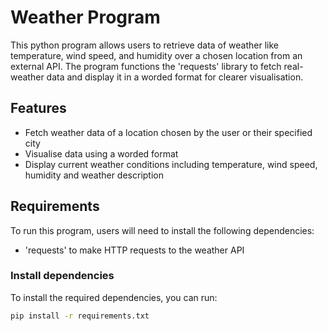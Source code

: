 # Weather Program
This python program allows users to retrieve data of weather like temperature, wind speed, and humidity over a chosen location from an external API. The program functions the 'requests' library to fetch real- weather data and display it in a worded format for clearer visualisation.
## Features
- Fetch weather data of a location chosen by the user or their specified city
- Visualise data using a worded format 
- Display current weather conditions including temperature, wind speed, humidity and weather description

## Requirements
To run this program, users will need to install the following dependencies:
- 'requests' to make HTTP requests to the weather API

### Install dependencies
To install the required dependencies, you can run:

```bash
pip install -r requirements.txt


